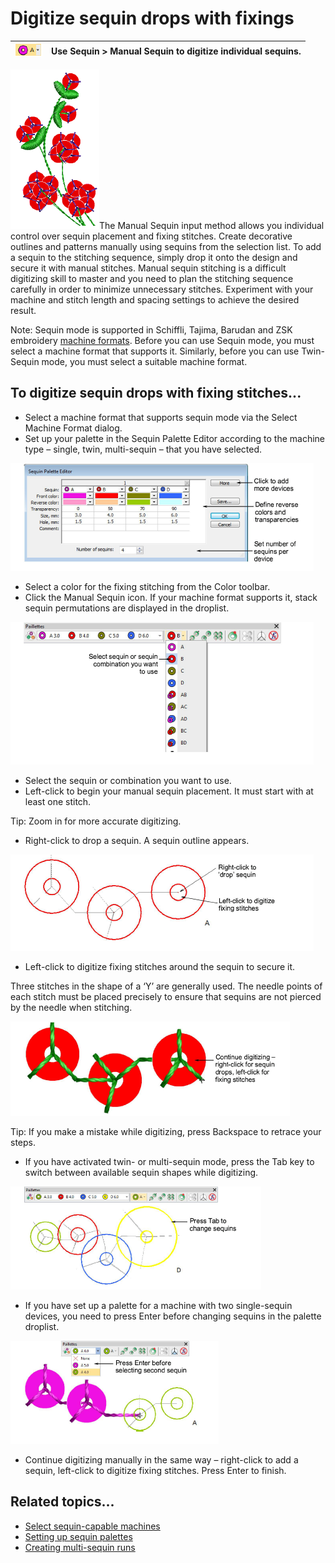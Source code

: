 # Digitize sequin drops with fixings

| ![ManualSequin.png](assets/ManualSequin.png) | Use Sequin > Manual Sequin to digitize individual sequins. |
| -------------------------------------------- | ---------------------------------------------------------- |

![ManualSequins.png](assets/ManualSequins.png)The Manual Sequin input method allows you individual control over sequin placement and fixing stitches. Create decorative outlines and patterns manually using sequins from the selection list. To add a sequin to the stitching sequence, simply drop it onto the design and secure it with manual stitches. Manual sequin stitching is a difficult digitizing skill to master and you need to plan the stitching sequence carefully in order to minimize unnecessary stitches. Experiment with your machine and stitch length and spacing settings to achieve the desired result.

Note: Sequin mode is supported in Schiffli, Tajima, Barudan and ZSK embroidery [machine formats](../../glossary/glossary). Before you can use Sequin mode, you must select a machine format that supports it. Similarly, before you can use Twin-Sequin mode, you must select a suitable machine format.

## To digitize sequin drops with fixing stitches...

- Select a machine format that supports sequin mode via the Select Machine Format dialog.
- Set up your palette in the Sequin Palette Editor according to the machine type – single, twin, multi-sequin – that you have selected.

![SequinPaletteSetup3.png](assets/SequinPaletteSetup3.png)

- Select a color for the fixing stitching from the Color toolbar.
- Click the Manual Sequin icon. If your machine format supports it, stack sequin permutations are displayed in the droplist.

![sequin_advanced00097.png](assets/sequin_advanced00097.png)

- Select the sequin or combination you want to use.
- Left-click to begin your manual sequin placement. It must start with at least one stitch.

Tip: Zoom in for more accurate digitizing.

- Right-click to drop a sequin. A sequin outline appears.

![ManualSequin1.png](assets/ManualSequin1.png)

- Left-click to digitize fixing stitches around the sequin to secure it.

Three stitches in the shape of a ‘Y’ are generally used. The needle points of each stitch must be placed precisely to ensure that sequins are not pierced by the needle when stitching.

![ManualSequin2.png](assets/ManualSequin2.png)

Tip: If you make a mistake while digitizing, press Backspace to retrace your steps.

- If you have activated twin- or multi-sequin mode, press the Tab key to switch between available sequin shapes while digitizing.

![ManualSequinMultiDrops1.png](assets/ManualSequinMultiDrops1.png)

- If you have set up a palette for a machine with two single-sequin devices, you need to press Enter before changing sequins in the palette droplist.

![ManualSequinSingleDrop.png](assets/ManualSequinSingleDrop.png)

- Continue digitizing manually in the same way – right-click to add a sequin, left-click to digitize fixing stitches. Press Enter to finish.

## Related topics...

- [Select sequin-capable machines](../sequin_basics/Select_sequin-capable_machines)
- [Setting up sequin palettes](../sequin_basics/Setting_up_sequin_palettes)
- [Creating multi-sequin runs](../sequin_basics/Creating_multi-sequin_runs)
